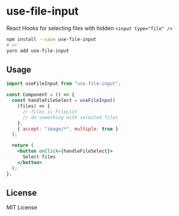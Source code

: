 # use-file-input

React Hooks for selecting files with hidden `<input type="file" />`

```sh
npm install --save use-file-input
# or
yarn add use-file-input
```

## Usage

```jsx
import useFileInput from "use-file-input";

const Component = () => {
  const handleFileSelect = useFileInput(
    (files) => {
      // files is FileList
      // do something with selected files
    },
    { accept: "image/*", multiple: true }
  );

  return (
    <button onClick={handleFileSelect}>
      Select files
    </button>
  );
};
```

## License

MIT License
